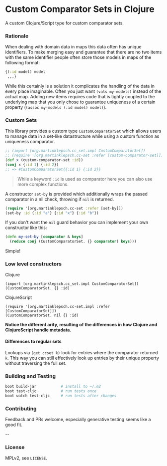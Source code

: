 # Custom Comparator Sets in Clojure

A custom Clojure/Script type for custom comparator sets.

### Rationale

When dealing with domain data in maps this data often has unique
identifiers. To make merging easy and guarantee that there are no two
items with the same identifier people often store those models in maps
of the following format:

```clojure
{(:id model) model
 ,,,}
```

While this certainly is a solution it complicates the handling of the
data in every place imaginable. Often you just want `(vals my-models)`
instead of the actual map. Adding new items requires code that is
tightly coupled to the underlying map that you only chose to guarantee
uniqueness of a certain property (`(assoc my-models (:id model)
model)`).

### Custom Sets

This library provides a custom type `CustomComparatorSet` which allows
users to manage data in a set-like datastructure while using a custom
function as uniqueness comparator.

```clojure
;; (import [org.martinklepsch.cc_set.impl CustomComparatorSet])            ; Clojure
;; (require '[org.martinklepsch.cc-set :refer [custom-comparator-set]]) ; ClojureScript
(def x (custom-comparator-set :id))
(conj x {:id 1} {:id 2})
;; => #CustomComparatorSet{{:id 1} {:id 2}}
```

> While a keyword `:id` is used as comparator here you can also use
> more complex functions.

A constructor `set-by` is provided which additionally wraps the passed
comparator in a nil check, throwing if `nil` is returned.

```clojure
(require '[org.martinklepsch.cc-set :refer [set-by]])
(set-by :id {:id "a"} {:id "x"} {:id "b"})
```

If you don't want the `nil` guard behavior you can implement your own constructor like this:

```clojure
(defn my-set-by [comparator & keys]
  (reduce conj (CustomComparatorSet. {} comparator) keys)))
```

Simple!

### Low level constructors

Clojure

```
(import [org.martinklepsch.cc_set.impl CustomComparatorSet])
(CustomComparatorSet. {} :id)
```

ClojureScript

```
(require '[org.martinklepsch.cc-set.impl :refer [CustomComparatorSet]])
(CustomComparatorSet. nil {} :id)
```
**Notice the different arity, resulting of the differences in how
  Clojure and ClojureScript handle metadata.**

#### Differences to regular sets

Lookups via `(get ccset k)` look for entries where the comparator
returned `k`.  This way you can still effectively look up entries by
their unique property without traversing the full set.

### Building and Testing

```sh
boot build-jar           # install to ~/.m2
boot test-cljc           # run tests once
boot watch test-cljc     # run tests after changes
```

### Contributing

Feedback and PRs welcome, especially generative testing seems like a good fit.

--

### License

MPLv2, see `LICENSE`.
